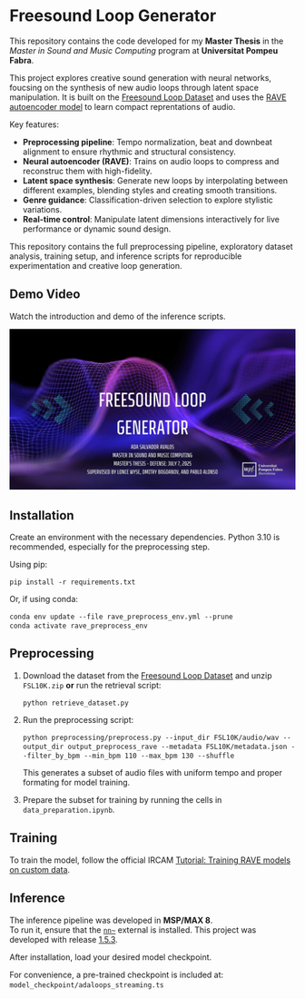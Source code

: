 # Freesound Loop Generator
This repository contains the code developed for my **Master Thesis** in the *Master in Sound and Music Computing* program at **Universitat Pompeu Fabra**.  

This project explores creative sound generation with neural networks, foucsing on the synthesis of new audio loops through latent space manipulation. It is built on the [Freesound Loop Dataset](https://zenodo.org/records/3967852) and uses the [RAVE autoencoder model](https://github.com/acids-ircam/RAVE) to learn compact reprentations of audio.

Key features:
- **Preprocessing pipeline**: Tempo normalization, beat and downbeat alignment to ensure rhythmic and structural consistency.
- **Neural autoencoder (RAVE)**: Trains on audio loops to compress and reconstruc them with high-fidelity.
- **Latent space synthesis**: Generate new loops by interpolating between different examples, blending styles and creating smooth transitions.
- **Genre guidance**: Classification-driven selection to explore stylistic variations.
- **Real-time control**: Manipulate latent dimensions interactively for live performance or dynamic sound design.

This repository contains the full preprocessing pipeline, exploratory dataset analysis, training setup, and inference scripts for reproducible experimentation and creative loop generation. 

## Demo Video
Watch the introduction and demo of the inference scripts.

[![Demo Video](Master_Thesis_Presentation_AdaSalvador.jpg)](https://www.youtube.com/watch?v=28W14f0ROkA)


## Installation
Create an environment with the necessary dependencies. Python 3.10 is recommended, especially for the preprocessing step.

Using pip: 
```
pip install -r requirements.txt
```

Or, if using conda:
```
conda env update --file rave_preprocess_env.yml --prune
conda activate rave_preprocess_env
```

## Preprocessing

1. Download the dataset from the [Freesound Loop Dataset](https://zenodo.org/records/3967852) and unzip `FSL10K.zip` **or** run the retrieval script:

    ````
    python retrieve_dataset.py
    ````

2. Run the preprocessing script:

    ````
    python preprocessing/preprocess.py --input_dir FSL10K/audio/wav --output_dir output_preprocess_rave --metadata FSL10K/metadata.json --filter_by_bpm --min_bpm 110 --max_bpm 130 --shuffle
    ````
    This generates a subset of audio files with uniform tempo and proper formating for model training. 

3. Prepare the subset for training by running the cells in `data_preparation.ipynb`.


## Training

To train the model, follow the official IRCAM [Tutorial: Training RAVE models on custom data](https://forum.ircam.fr/article/detail/training-rave-models-on-custom-data/).

## Inference

The inference pipeline was developed in **MSP/MAX 8**.  
To run it, ensure that the [`nn~`](https://forum.ircam.fr/projects/detail/nn/) external is installed. This project was developed with release [1.5.3](https://github.com/acids-ircam/nn_tilde/releases/tag/v1.5.3).

After installation, load your desired model checkpoint.

For convenience, a pre-trained checkpoint is included at:
`model_checkpoint/adaloops_streaming.ts`
